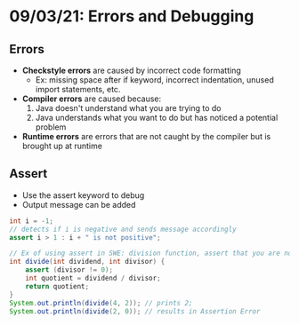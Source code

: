 # 09/03/21: Errors and Debugging

## Errors 
- **Checkstyle errors** are caused by incorrect code formatting
    - Ex: missing space after if keyword, incorrect indentation, unused import statements, etc.
- **Compiler errors** are caused because:
    1. Java doesn't understand what you are trying to do
    2. Java understands what you want to do but has noticed a potential problem 
- **Runtime errors** are errors that are not caught by the compiler but is brought up at runtime 

## Assert
- Use the assert keyword to debug 
- Output message can be added
```java
int i = -1;
// detects if i is negative and sends message accordingly
assert i > 1 : i + " is not positive";

// Ex of using assert in SWE: division function, assert that you are not diving by zero
int divide(int dividend, int divisor) {
    assert (divisor != 0);
    int quotient = dividend / divisor;
    return quotient; 
}
System.out.println(divide(4, 2)); // prints 2;
System.out.println(divide(2, 0)); // results in Assertion Error
```